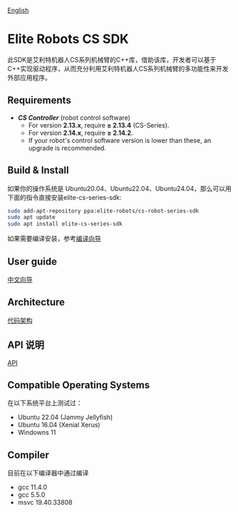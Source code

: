 [English](./README.md)
# Elite Robots CS SDK

此SDK是艾利特机器人CS系列机械臂的C++库，借助该库，开发者可以基于C++实现驱动程序，从而充分利用艾利特机器人CS系列机械臂的多功能性来开发外部应用程序。


## Requirements
 * ***CS Controller*** (robot control software)  
    - For version **2.13.x**, require **≥ 2.13.4** (CS-Series).  
    - For version **2.14.x**, require **≥ 2.14.2**.  
    - If your robot's control software version is lower than these, an upgrade is recommended.

## Build & Install
如果你的操作系统是 Ubuntu20.04、Ubuntu22.04、Ubuntu24.04，那么可以用下面的指令直接安装elite-cs-series-sdk:
```bash
sudo add-apt-repository ppa:elite-robots/cs-robot-series-sdk
sudo apt update
sudo apt install elite-cs-series-sdk
```

如果需要编译安装，参考[编译向导](./doc/BuildGuide/BuildGuide.cn.md)

## User guide
[中文向导](./doc/UserGuide/cn/UserGuide.cn.md)  

## Architecture
[代码架构](./doc/Architecture/Arch.cn.md)

## API 说明
[API](./doc/API/cn/API.cn.md)

## Compatible Operating Systems
在以下系统平台上测试过：

 * Ubuntu 22.04 (Jammy Jellyfish)
 * Ubuntu 16.04 (Xenial Xerus)
 * Windowns 11

## Compiler
目前在以下编译器中通过编译

 * gcc 11.4.0
 * gcc 5.5.0
 * msvc 19.40.33808
